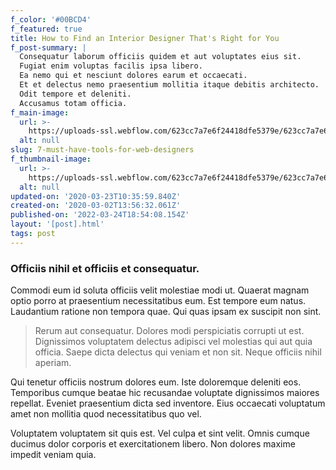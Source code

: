```yaml
---
f_color: '#00BCD4'
f_featured: true
title: How to Find an Interior Designer That's Right for You
f_post-summary: |
  Consequatur laborum officiis quidem et aut voluptates eius sit.
  Fugiat enim voluptas facilis ipsa libero.
  Ea nemo qui et nesciunt dolores earum et occaecati.
  Et et delectus nemo praesentium mollitia itaque debitis architecto.
  Odit tempore et deleniti.
  Accusamus totam officia.
f_main-image:
  url: >-
    https://uploads-ssl.webflow.com/623cc7a7e6f24418dfe5379e/623cc7a7e6f2443eb7e5389f_6b.jpg
  alt: null
slug: 7-must-have-tools-for-web-designers
f_thumbnail-image:
  url: >-
    https://uploads-ssl.webflow.com/623cc7a7e6f24418dfe5379e/623cc7a7e6f244589be537f7_1583157387971-image10.jpg
  alt: null
updated-on: '2020-03-23T10:35:59.840Z'
created-on: '2020-03-02T13:56:32.061Z'
published-on: '2022-03-24T18:54:08.154Z'
layout: '[post].html'
tags: post
---
```


### Officiis nihil et officiis et consequatur.

Commodi eum id soluta officiis velit molestiae modi ut. Quaerat magnam optio porro at praesentium necessitatibus eum. Est tempore eum natus. Laudantium ratione non tempora quae. Qui quas ipsam ex suscipit non sint.

> Rerum aut consequatur. Dolores modi perspiciatis corrupti ut est. Dignissimos voluptatem delectus adipisci vel molestias qui aut quia officia. Saepe dicta delectus qui veniam et non sit. Neque officiis nihil aperiam.

Qui tenetur officiis nostrum dolores eum. Iste doloremque deleniti eos. Temporibus cumque beatae hic recusandae voluptate dignissimos maiores repellat. Eveniet praesentium dicta sed inventore. Eius occaecati voluptatum amet non mollitia quod necessitatibus quo vel.

Voluptatem voluptatem sit quis est. Vel culpa et sint velit. Omnis cumque ducimus dolor corporis et exercitationem libero. Non dolores maxime impedit veniam quia.
